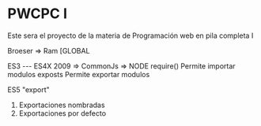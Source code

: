 # PWCPC I
Este sera el proyecto de la materia
de Programación web en pila completa I

Broeser => Ram [GLOBAL

ES3 --- ES4X
2009 => CommonJs => NODE
require() Permite importar modulos
exposts Permite exportar modulos

ES5
"export"
1. Exportaciones nombradas
2. Exportaciones por defecto


